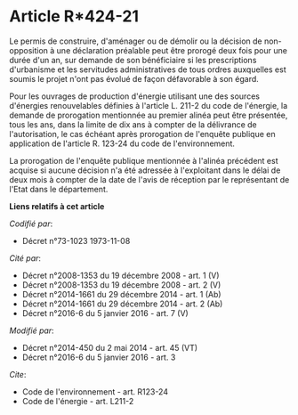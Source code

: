 # Article R*424-21

Le permis de construire, d'aménager ou de démolir ou la décision de non-opposition à une déclaration préalable peut être
prorogé  deux fois pour une durée d'un an, sur demande de son bénéficiaire si les prescriptions d'urbanisme et les servitudes
administratives de tous ordres auxquelles est soumis le projet n'ont pas évolué de façon défavorable à son égard. 

Pour les ouvrages de production d'énergie utilisant une des sources d'énergies renouvelables définies à l'article L. 211-2 du
code de l'énergie,  la demande de prorogation mentionnée au premier alinéa peut être présentée, tous les ans, dans la limite
de dix ans à compter de la délivrance de l'autorisation, le cas échéant après prorogation de l'enquête publique en
application de l'article R. 123-24 du code de l'environnement. 

La prorogation de l'enquête publique mentionnée à l'alinéa précédent est acquise si aucune décision n'a été adressée à
l'exploitant dans le délai de deux mois à compter de la date de l'avis de réception par le représentant de l'Etat dans le
département.

**Liens relatifs à cet article**

_Codifié par_:

  - Décret n°73-1023 1973-11-08

_Cité par_:

  - Décret n°2008-1353 du 19 décembre 2008 - art. 1 (V)
  - Décret n°2008-1353 du 19 décembre 2008 - art. 2 (V)
  - Décret n°2014-1661 du 29 décembre 2014 - art. 1 (Ab)
  - Décret n°2014-1661 du 29 décembre 2014 - art. 2 (Ab)
  - Décret n°2016-6 du 5 janvier 2016 - art. 7 (V)

_Modifié par_:

  - Décret n°2014-450 du 2 mai 2014 - art. 45 (VT)
  - Décret n°2016-6 du 5 janvier 2016 - art. 3

_Cite_:

  - Code de l'environnement - art. R123-24
  - Code de l'énergie - art. L211-2
